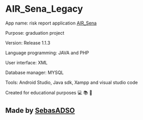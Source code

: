 # AIR_Sena_Legacy

App name: risk report application [AIR_Sena](https://github.com/SebasADSO/AIR_Sena_Legacy)

Purpose: graduation project

Version: Release 1.1.3

Language programming: JAVA and PHP

User interface: XML 

Database manager: MYSQL

Tools: Android Studio, Java sdk, Xampp and visual studio code

Created for educational purposes :computer: :books: :school:

## Made by [SebasADSO](https://github.com/SebasADSO)